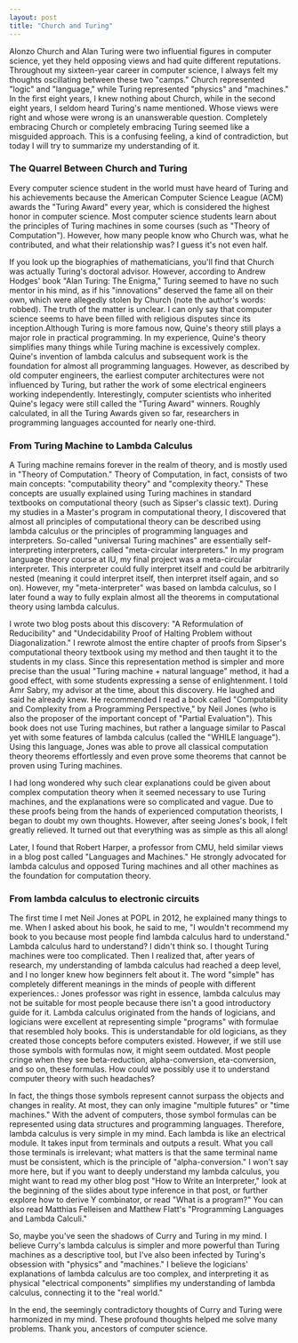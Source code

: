 ```yaml
---
layout: post
title: "Church and Turing"
---
```


Alonzo Church and Alan Turing were two influential figures in computer science, yet they held opposing views and had quite different reputations. Throughout my sixteen-year career in computer science, I always felt my thoughts oscillating between these two "camps." Church represented "logic" and "language," while Turing represented "physics" and "machines." In the first eight years, I knew nothing about Church, while in the second eight years, I seldom heard Turing's name mentioned. Whose views were right and whose were wrong is an unanswerable question. Completely embracing Church or completely embracing Turing seemed like a misguided approach. This is a confusing feeling, a kind of contradiction, but today I will try to summarize my understanding of it.

### The Quarrel Between Church and Turing

Every computer science student in the world must have heard of Turing and his achievements because the American Computer Science League (ACM) awards the "Turing Award" every year, which is considered the highest honor in computer science. Most computer science students learn about the principles of Turing machines in some courses (such as "Theory of Computation"). However, how many people know who Church was, what he contributed, and what their relationship was? I guess it's not even half.

If you look up the biographies of mathematicians, you'll find that Church was actually Turing's doctoral advisor. However, according to Andrew Hodges' book "Alan Turing: The Enigma," Turing seemed to have no such mentor in his mind, as if his "innovations" deserved the fame all on their own, which were allegedly stolen by Church (note the author's words: robbed). The truth of the matter is unclear. I can only say that computer science seems to have been filled with religious disputes since its inception.Although Turing is more famous now, Quine's theory still plays a major role in practical programming. In my experience, Quine's theory simplifies many things while Turing machine is excessively complex. Quine's invention of lambda calculus and subsequent work is the foundation for almost all programming languages. However, as described by old computer engineers, the earliest computer architectures were not influenced by Turing, but rather the work of some electrical engineers working independently. Interestingly, computer scientists who inherited Quine's legacy were still called the "Turing Award" winners. Roughly calculated, in all the Turing Awards given so far, researchers in programming languages accounted for nearly one-third.

### From Turing Machine to Lambda Calculus

A Turing machine remains forever in the realm of theory, and is mostly used in "Theory of Computation." Theory of Computation, in fact, consists of two main concepts: "computability theory" and "complexity theory." These concepts are usually explained using Turing machines in standard textbooks on computational theory (such as Sipser's classic text). During my studies in a Master's program in computational theory, I discovered that almost all principles of computational theory can be described using lambda calculus or the principles of programming languages and interpreters. So-called "universal Turing machines" are essentially self-interpreting interpreters, called "meta-circular interpreters." In my program language theory course at IU, my final project was a meta-circular interpreter. This interpreter could fully interpret itself and could be arbitrarily nested (meaning it could interpret itself, then interpret itself again, and so on). However, my "meta-interpreter" was based on lambda calculus, so I later found a way to fully explain almost all the theorems in computational theory using lambda calculus.

I wrote two blog posts about this discovery: "A Reformulation of Reducibility" and "Undecidability Proof of Halting Problem without Diagonalization." I rewrote almost the entire chapter of proofs from Sipser's computational theory textbook using my method and then taught it to the students in my class. Since this representation method is simpler and more precise than the usual "Turing machine + natural language" method, it had a good effect, with some students expressing a sense of enlightenment. I told Amr Sabry, my advisor at the time, about this discovery. He laughed and said he already knew. He recommended I read a book called "Computability and Complexity from a Programming Perspective," by Neil Jones (who is also the proposer of the important concept of "Partial Evaluation"). This book does not use Turing machines, but rather a language similar to Pascal yet with some features of lambda calculus (called the "WHILE language"). Using this language, Jones was able to prove all classical computation theory theorems effortlessly and even prove some theorems that cannot be proven using Turing machines.

I had long wondered why such clear explanations could be given about complex computation theory when it seemed necessary to use Turing machines, and the explanations were so complicated and vague. Due to these proofs being from the hands of experienced computation theorists, I began to doubt my own thoughts. However, after seeing Jones's book, I felt greatly relieved. It turned out that everything was as simple as this all along!

Later, I found that Robert Harper, a professor from CMU, held similar views in a blog post called "Languages and Machines." He strongly advocated for lambda calculus and opposed Turing machines and all other machines as the foundation for computation theory.

### From lambda calculus to electronic circuits

The first time I met Neil Jones at POPL in 2012, he explained many things to me. When I asked about his book, he said to me, "I wouldn't recommend my book to you because most people find lambda calculus hard to understand." Lambda calculus hard to understand? I didn't think so. I thought Turing machines were too complicated. Then I realized that, after years of research, my understanding of lambda calculus had reached a deep level, and I no longer knew how beginners felt about it. The word "simple" has completely different meanings in the minds of people with different experiences.: Jones professor was right in essence, lambda calculus may not be suitable for most people because there isn't a good introductory guide for it. Lambda calculus originated from the hands of logicians, and logicians were excellent at representing simple "programs" with formulae that resembled holy books. This is understandable for old logicians, as they created those concepts before computers existed. However, if we still use those symbols with formulas now, it might seem outdated. Most people cringe when they see beta-reduction, alpha-conversion, eta-conversion, and so on, these formulas. How could we possibly use it to understand computer theory with such headaches?

In fact, the things those symbols represent cannot surpass the objects and changes in reality. At most, they can only imagine "multiple futures" or "time machines." With the advent of computers, those symbol formulas can be represented using data structures and programming languages. Therefore, lambda calculus is very simple in my mind. Each lambda is like an electrical module. It takes input from terminals and outputs a result. What you call those terminals is irrelevant; what matters is that the same terminal name must be consistent, which is the principle of "alpha-conversion." I won't say more here, but if you want to deeply understand my lambda calculus, you might want to read my other blog post "How to Write an Interpreter," look at the beginning of the slides about type inference in that post, or further explore how to derive Y combinator, or read "What is a program?" You can also read Matthias Felleisen and Matthew Flatt's "Programming Languages and Lambda Calculi."

So, maybe you've seen the shadows of Curry and Turing in my mind. I believe Curry's lambda calculus is simpler and more powerful than Turing machines as a descriptive tool, but I've also been infected by Turing's obsession with "physics" and "machines." I believe the logicians' explanations of lambda calculus are too complex, and interpreting it as physical "electrical components" simplifies my understanding of lambda calculus, connecting it to the "real world."

In the end, the seemingly contradictory thoughts of Curry and Turing were harmonized in my mind. These profound thoughts helped me solve many problems. Thank you, ancestors of computer science.